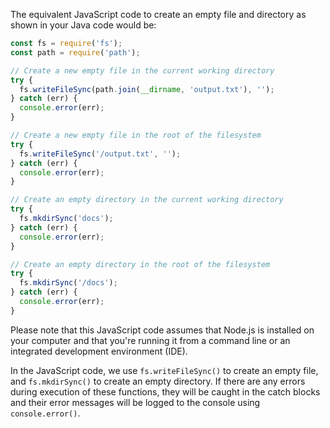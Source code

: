 The equivalent JavaScript code to create an empty file and directory as shown in your Java code would be:

```javascript
const fs = require('fs');
const path = require('path');

// Create a new empty file in the current working directory
try {
  fs.writeFileSync(path.join(__dirname, 'output.txt'), '');
} catch (err) {
  console.error(err);
}

// Create a new empty file in the root of the filesystem
try {
  fs.writeFileSync('/output.txt', '');
} catch (err) {
  console.error(err);
}

// Create an empty directory in the current working directory
try {
  fs.mkdirSync('docs');
} catch (err) {
  console.error(err);
}

// Create an empty directory in the root of the filesystem
try {
  fs.mkdirSync('/docs');
} catch (err) {
  console.error(err);
}
```
Please note that this JavaScript code assumes that Node.js is installed on your computer and that you're running it from a command line or an integrated development environment (IDE).

In the JavaScript code, we use `fs.writeFileSync()` to create an empty file, and `fs.mkdirSync()` to create an empty directory. If there are any errors during execution of these functions, they will be caught in the catch blocks and their error messages will be logged to the console using `console.error()`.
